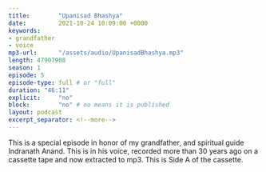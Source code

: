 ```yaml
---
title:        "Upanisad Bhashya"
date:         2021-10-24 10:09:00 +0000
keywords:
- grandfather
- voice
mp3-url:      "/assets/audio/UpanisadBhashya.mp3"
length: 47907908
season: 1
episode: 5
episode-type: full # or "full"
duration: "46:11" 
explicit:     "no"
block:        "no" # no means it is published
layout: podcast
excerpt_separator: <!--more-->
---
```

This is a special episode in honor of my grandfather, and spiritual guide Indranath Anand. This is in his voice, recorded more than 30 years ago on a cassette tape and now extracted to mp3. This is Side A of the cassette.

<!--more-->
